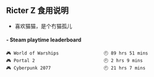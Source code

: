 ## Ricter Z 食用说明
- 喜欢猫猫，是个冇猫孤儿

<!-- steam-box start -->
#### - Steam playtime leaderboard
```text
🎮 World of Warships                 🕘 89 hrs 51 mins
🎮 Portal 2                          🕘 2 hrs 9 mins
🎮 Cyberpunk 2077                    🕘 21 hrs 7 mins
```
<!-- Powered by https://github.com/YouEclipse/steam-box . -->
<!-- steam-box end -->

